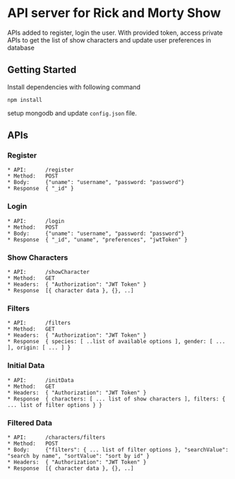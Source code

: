 # API server for Rick and Morty Show

APIs added to register, login the user. With provided token, access private APIs to get the list of show characters
and update user preferences in database

## Getting Started

Install dependencies with following command
```
npm install
```

setup mongodb and update `config.json` file.

## APIs

### Register

```
* API:      /register 
* Method:   POST
* Body:     {"uname": "username", "password: "password"}
* Response  { "_id" }
```

### Login

```
* API:      /login 
* Method:   POST
* Body:     {"uname": "username", "password: "password"}
* Response  { "_id", "uname", "preferences", "jwtToken" }
```

### Show Characters

```
* API:      /showCharacter 
* Method:   GET
* Headers:  { "Authorization": "JWT Token" }
* Response  [{ character data }, {}, ..]
```

### Filters

```
* API:      /filters 
* Method:   GET
* Headers:  { "Authorization": "JWT Token" }
* Response  { species: [ ..list of available options ], gender: [ ... ], origin: [ ... ] }
```

### Initial Data

```
* API:      /initData 
* Method:   GET
* Headers:  { "Authorization": "JWT Token" }
* Response  { characters: [ ... list of show characters ], filters: { ... list of filter options } }
```

### Filtered Data

```
* API:      /characters/filters 
* Method:   POST
* Body:     {"filters": { ... list of filter options }, "searchValue": "search by name", "sortValue": "sort by id" }
* Headers:  { "Authorization": "JWT Token" }
* Response  [{ character data }, {}, ..]
```